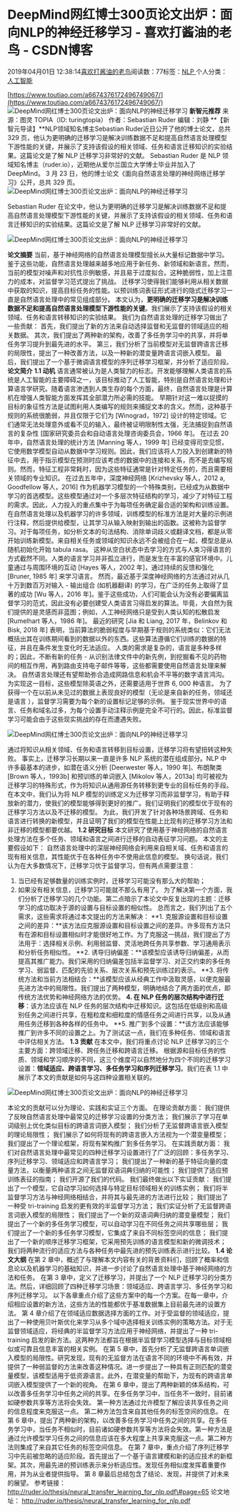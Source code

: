 
# DeepMind网红博士300页论文出炉：面向NLP的神经迁移学习 - 喜欢打酱油的老鸟 - CSDN博客


2019年04月01日 12:38:14[喜欢打酱油的老鸟](https://me.csdn.net/weixin_42137700)阅读数：77标签：[NLP																](https://so.csdn.net/so/search/s.do?q=NLP&t=blog)个人分类：[人工智能																](https://blog.csdn.net/weixin_42137700/article/category/7820233)


[https://www.toutiao.com/a6674376172496749067/](https://www.toutiao.com/a6674376172496749067/)
![DeepMind网红博士300页论文出炉：面向NLP的神经迁移学习](http://p1.pstatp.com/large/pgc-image/85f03140abd14510a997499c2a580fe2)
**新智元推荐**
来源：图灵 TOPIA（ID: turingtopia）
作者：Sebastian Ruder 编辑：刘静
**【新智元导读】**NLP领域知名博主Sebastian Ruder近日公开了他的博士论文，总共 329 页，他认为更明确的迁移学习是解决训练数据不足和提高自然语言处理模型下游性能的关键，并展示了支持该假设的相关领域、任务和语言迁移知识的实验结果。这篇论文是了解 NLP 迁移学习非常好的文献。
Sebastian Ruder 是 NLP 领域知名博主（ruder.io），近期他从爱尔兰国立大学博士毕业并加入了 DeepMind。
3 月 23 日，他的博士论文《面向自然语言处理的神经网络迁移学习》公开，总共 329 页。
![DeepMind网红博士300页论文出炉：面向NLP的神经迁移学习](http://p1.pstatp.com/large/pgc-image/9869e033b5794dd2ad5a9d8ff66f101d)

Sebastian Ruder
在论文中，他认为更明确的迁移学习是解决训练数据不足和提高自然语言处理模型下游性能的关键，并展示了支持该假设的相关领域、任务和语言迁移知识的实验结果。这篇论文是了解 NLP 迁移学习非常好的文献。

![DeepMind网红博士300页论文出炉：面向NLP的神经迁移学习](http://p3.pstatp.com/large/pgc-image/9f20b6844a474bd9a3147dc40c6102ce)

**论文摘要**
当前，基于神经网络的自然语言处理模型擅长从大量标记数据中学习。鉴于这些功能，自然语言处理越来越多地应用于新任务、新领域和新语言。然而，当前的模型对噪声和对抗性示例敏感，并且易于过度拟合。这种脆弱性，加上注意力的成本，对监督学习范式提出了挑战。
迁移学习使得我们能够利用从相关数据中获取的知识，提高目标任务的性能。以预训练词表征形式进行的隐式迁移学习一直是自然语言处理中的常见组成部分。
本文认为，**更明确的迁移学习是解决训练数据不足和提高自然语言处理模型下游性能的关键**。我们展示了支持该假设的相关领域、任务和语言转移知识的实验结果。
我们为自然语言处理的迁移学习做出了一些贡献：
首先，我们提出了新的方法来自动选择监督和无监督的领域适应的相关数据。
其次，我们提出了两种新的架构，改善了多任务学习中的共享，并将单任务学习提升到最先进的水平。
第三，我们分析了当前模型对无监督跨语言迁移的局限性，提出了一种改善方法，以及一种新的潜变量跨语言词嵌入模型。
最后，我们提出了一个基于微调语言模型的序列迁移学习框架，并分析了适应阶段。
**论文简介**
**1.1 动机**
语言通常被认为是人类智力的标志。开发能够理解人类语言的系统是人工智能的主要障碍之一，该目标推动了人工智能，特别是自然语言处理和计算语言学研究。随着语言渗透到人类生存的每个方面，最终，自然语言处理是计算机在增强人类智能方面发挥其全部潜力所必需的技能。
早期针对这一难以捉摸的目标的象征性方法是试图利用人类编写的规则来捕捉文本的含义。然而，这种基于规则的系统很脆弱，并且仅限于它们为 [Winograd，1972] 设计的特定领域。它们通常无法处理意外或看不见的输入，最终被证明限制性太强，无法捕捉到自然语言的复杂性 [国家研究委员会和自动语言处理咨询委员会，1966 年]。
在过去 20 年中，自然语言处理的统计方法 [Manning 等人，1999 年] 已经变得司空见惯，它使用数学模型自动从数据中学习规则。因此，我们应该将人力投入到创建新的特征中去，用于指示模型在预测时应该考虑的数据中的连接和关系，而不是去编写规则。然而，特征工程非常耗时，因为这些特征通常是针对特定任务的，而且需要相关领域的专业知识。
在过去五年中，深度神经网络 [Krizhevsky 等人，2012 a, Goodfellow 等人，2016] 作为机器学习模型的一个特殊类别，已经成为从数据中学习的首选模型。这些模型通过对一个多层次特征结构的学习，减少了对特征工程的需求。因此，人力投入的重点集中于为每项任务确定最合适的架构和训练设置。
在自然语言处理以及机器学习的许多领域，训练模型的标准方法是对大量的示例进行注释，然后提供给模型，让其学习从输入映射到输出的函数。这被称为监督学习。对于每项任务，如分析文本的句法结构、消除单词歧义或翻译文档，都是从零开始训练新模型。来自相关任务或领域的知识永远不会被组合在一起，模型总是从随机初始化开始 tabula rasa。
这种从空白状态中去学习的方式与人类习得语言的方式截然不同。人类的语言学习并非孤立进行，而是发生在丰富的感官环境中。儿童通过与周围环境的互动 [Hayes 等人，2002 年]，通过持续的反馈和强化 [Bruner, 1985 年] 来学习语言。
然而，最近基于深度神经网络的方法通过对从几十万到数百万对输入 - 输出组合 (如机器翻译) 的学习，在广泛的任务上取得了显著的成功 [Wu 等人，2016 年]。鉴于这些成功，人们可能会认为没有必要偏离监督学习的范式，因此没有必要创建受人类语言习得启发的算法。毕竟，大自然为我们提供的是灵感而非蓝图；例如，人工神经网络只是受到人类认知的松散启发 [Rumelhart 等人，1986 年]。
最近的研究 [Jia 和 Liang, 2017 年，Belinkov 和 Bisk, 2018 年] 表明，当前算法的脆弱程度与早期基于规则的系统类似：它们无法概括出其在训练期间看到的数据以外的东西。这些算法遵循它们训练的数据的特征，并且在条件发生变化时无法适应。
人类的需求是复杂的，语言是多种多样的；因此，不断有新的任务 - 从识别法律文件中的新先例，到挖掘看不见的药物间的相互作用，再到路由支持电子邮件等等，这些都需要使用自然语言处理来解决。
自然语言处理还有望帮助弥合造成网路信息和机会不平等的数字语言鸿沟。为实现这一目标，这些模型除英语之外，还需要适用于世界 6, 000 种语言。
为了获得一个在以前从未见过的数据上表现良好的模型（无论是来自新的任务，领域还是语言 ），监督学习需要为每个新的设置标记足够的示例。
鉴于现实世界中的语言、任务和域名过多，为每个设置手动注释示例是完全不可行的。因此，标准监督学习可能会由于这些现实挑战的存在而遭遇失败。

![DeepMind网红博士300页论文出炉：面向NLP的神经迁移学习](http://p1.pstatp.com/large/pgc-image/168b4aae3c9841c2a25b17775206c5f3)

通过将知识从相关领域、任务和语言转移到目标设置，迁移学习将有望扭转这种失败。
事实上，迁移学习长期以来一直是许多 NLP 系统的潜在组成部分。NLP 中许多最基本的进步，如潜在语义分析 [Deerwester 等人，1990 年]、布朗聚类 [Brown 等人，1993b] 和预训练的单词嵌入 [Mikolov 等人，2013a] 均可被视为迁移学习的特殊形式，作为将知识从通用源任务转移到更专业的目标任务的手段。
在本文中，我们认为将 NLP 模型的训练定义为迁移学习而非监督学习，有助于释放新的潜力，使我们的模型能够得到更好的推广。我们证明我们的模型优于现有的迁移学习方法以及不迁移的模型。
为此，我们开发了针对各种场景跨域、任务和语言进行转换的新模型，并且证明了我们的模型在性能上比现有的迁移学习方法和非迁移的模型都要优越。
**1.2 研究目标**
本文研究了使用基于神经网络的自然语言处理方法在多个任务、领域和语言之间进行迁移的自动表征学习问题。
本文的主要假设如下：
自然语言处理中的深层神经网络会利用来自相关域、任务和语言的现有相关信息，其性能优于在各种任务中不使用此信息的模型。
换句话说，我们认为在大多数情况下，迁移学习优于监督学习，但有两点需要注意：
1. 当已经有足够数量的训练实例时，迁移学习可能没有那么大的帮助；
2. 如果没有相关信息，迁移学习可能就不那么有用了。
为了解决第一个方面，我们分析了迁移学习的几个功能。第二点暗示了本论文中反复出现的主题：迁移学习的成功取决于源的设置与目标设置的相似性。
总而言之，我们列出了五个需求，这些需求将通过本文提出的方法来解决：
**1. 克服源设置和目标设置之间的差异：**该方法应克服源设置和目标设置之间的差异。许多现有方法只有在源和目标设置相似时才能很好地工作。为了克服这一挑战，我们提出了方法用于：选择相关示例、利用弱监督、灵活地跨任务共享参数、学习通用表示和分析任务相似性。
**2. 诱导归纳偏差：**该模型应该诱导归纳偏差，从而提高其推广能力。我们采用的归纳偏差包括半监督学习、对正交约束的多任务学习、弱监督、匹配的先验关系、层次关系和预先训练过的表示。
**3. 将传统方法和当前方法相结合：**该模型应该从经典工作中汲取灵感，以便克服最先进方法中的局限性。我们提出了两种模型，明确地结合了两方面的优点，即传统方法优势和神经网络方法的优势。
**4. 在 NLP 任务的层次结构中进行迁移**：该方法应该在 NLP 任务的层次结构中迁移知识。这包括在低级别和高级别任务之间进行共享，在粗粒度和细粒度的情感任务之间进行共享，以及从通用任务迁移到各种各样的任务中。
**5. 推广到多个设置：**该方法应该能够推广到许多不同的设置之上。为了测试这一点，我们在多种任务、领域和语言中评估相关方法。
**1.3 贡献**
在本文中，我们将重点讨论 NLP 迁移学习的三个主要方面：跨领域迁移、跨任务迁移和跨语言迁移。
根据源和目标任务的性质、领域和学习顺序的不同，这三个维度可以自然地分为四个不同的迁移学习设置：**领域适应、跨语言学习、多任务学习和序列迁移学习**。我们在表 1.1 中展示了本文的贡献是如何与这四种设置相关联的。

![DeepMind网红博士300页论文出炉：面向NLP的神经迁移学习](http://p3.pstatp.com/large/pgc-image/df8d475750f748cba390747e28610a49)

本论文的贡献可以分为理论、实践和实证三个方面。
在理论贡献方面：
我们提供了反映自然语言处理中最常见的迁移学习设置的分类方法；
我们展示了学习在单词级别上优化类似目标的跨语言词嵌入模型；
我们分析了无监督跨语言嵌入模型的理论局限性；
我们展示了如何将现有的跨语言嵌入方法视为一个潜变量模型；
我们提出了一个理论框架，将现有架构推广到多任务学习。
在实践贡献方面：
我们对自然语言处理中最常见的四种迁移学习设置进行了广泛的回顾：多任务学习、序列迁移学习、领域适应和跨语言学习；
我们提出了一种新的基于特征向量的度量方法，以衡量两种语言之间无监督双语词典归纳的可能性；
我们提供了适应预训练表征的指南；
我们开源了我们的代码。
我们最终做出以下实证贡献：
我们提出了一个模型，它自动学习如何选择与特定目标领域相关的训练实例；
我们将半监督学习方法与神经网络相结合，并将其与最先进的方法进行比较；
我们提出了一种受 tri-training 启发的更有效的半监督学习方法；
我们实证分析了无监督跨语言词嵌入模型的局限性；
我们提出了一个新的双语词典归纳的潜变量模型；
我们提出了一个新的多任务学习模型，可以自动学习在不同任务之间共享哪些层；
我们提出了一个新的多任务学习模型，它集成了来自不同标签空间的信息；
我们提出了一个新的顺序迁移学习框架，它采用预先训练的语言模型和新的微调技术；
我们将两种流行的适应方法与各种任务中最先进的预先训练表示进行比较。
**1.4 论文大纲**
在第 2 章中，概述了与理解本文内容有关的背景资料们，回顾了概率和信息论以及机器学习的基础知识，并进一步讨论了自然语言处理中基于神经网络的方法和任务。
在第 3 章中，定义了迁移学习，并提出了一个 NLP 迁移学习的分类方法。然后，详细回顾了四种迁移学习场景：领域适应、跨语言学习、多任务学习和序列迁移学习。
以下各章重点介绍了这些方案中的每一个方案。在每一章中，介绍相应设置的新方法，这些方法的性能都优于基准数据集上目前最先进的设置方法。
第 4 章介绍了在领域适应数据选择方面的工作。对于受监督的领域适应，提出了一种使用贝叶斯优化来学习从多个域中选择相关训练实例的策略方法。对于无监督领域适应，将经典的半监督学习方法应用于神经网络，并提出了一种 tri-training 启发的新方法。这两种方法都旨在根据半监督学习模型选择与目标领域相似或可靠且信息丰富的相关实例。
在第 5 章中，首先分析了无监督跨语言单词嵌入模型的局限性。研究发现，现有的无监督方法在语言不同的环境中不再有效，并提供了一种弱监督的方法来改善这种情况。进一步提出了一种具有正则匹配的潜变量模型，该模型适用于低资源语言。此外，在潜变量的帮助下，为现有的跨语言单词嵌入模型提供了一个新的视角。
在第 6 章中，提出了两种新颖的体系结构，可以改善多任务学习中任务之间的共享。在多任务学习中，当任务不一致时，目前诸如硬参数共享等方法将会失效。
第一种方法通过允许模型了解应该共享任务之间的信息程度来克服这一点。
第二种方法包含来自其他任务的标签空间的信息。
在第 6 章中，提出了两种新的架构，以改善多任务学习中任务之间的共享。在多任务学习中，当任务不相似时，目前诸如硬参数共享等方法将会失效。第一种方法是通过允许模型学习任务之间的信息应该在多大程度上共享来克服这一点。第二种方法则集成了来自其它任务的标签空间信息。
在第 7 章中，重点介绍了序列迁移学习中先前被忽略的适应阶段。首先提出了一个基于语言建模和新的适应技术的新框架。其次，用最先进的预训练表示来分析适应性。发现任务相似度发挥着重要作用，并为从业者提供指导。
第 8 章最后总结包含了结论、发现，并提供了对未来的展望。
参考链接：
http://ruder.io/thesis/neural_transfer_learning_for_nlp.pdf\#page=65
论文地址：
http://ruder.io/thesis/neural_transfer_learning_for_nlp.pdf

